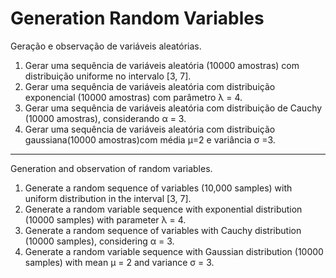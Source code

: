 # Generation Random Variables

Geração e observação de variáveis aleatórias.

1. Gerar uma sequência de variáveis aleatória (10000 amostras) com distribuição uniforme no intervalo [3, 7].
2. Gerar uma sequência de variáveis aleatória com distribuição exponencial (10000 amostras) com parâmetro λ = 4.
3. Gerar uma sequência de variáveis aleatória com distribuição de Cauchy (10000 amostras), considerando α = 3.
4. Gerar uma sequência de variáveis aleatória com distribuição gaussiana(10000 amostras)com média µ=2 e variância σ =3.

----------------------------------------------------------------------------------------------------------------------

Generation and observation of random variables.

1. Generate a random sequence of variables (10,000 samples) with uniform distribution in the interval [3, 7].
2. Generate a random variable sequence with exponential distribution (10000 samples) with parameter λ = 4.
3. Generate a random sequence of variables with Cauchy distribution (10000 samples), considering α = 3.
4. Generate a random variable sequence with Gaussian distribution (10000 samples) with mean μ = 2 and variance σ = 3.
